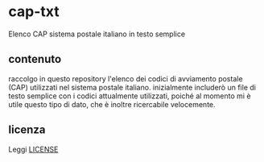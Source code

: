 cap-txt
=========
Elenco CAP sistema postale italiano in testo semplice

## contenuto
raccolgo in questo repository l'elenco dei codici di avviamento postale (CAP) utilizzati nel sistema postale italiano.
inizialmente includerò un file di testo semplice con i codici attualmente utilizzati, poiché al momento mi è utile questo tipo di dato, che è inoltre ricercabile velocemente.

## licenza
Leggi [LICENSE][1]

[1]: LICENSE